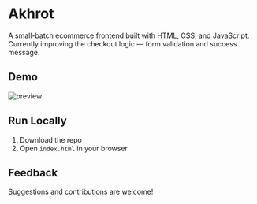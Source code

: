 # Akhrot
A small-batch ecommerce frontend built with HTML, CSS, and JavaScript.  
Currently improving the checkout logic — form validation and success message.

## Demo
![preview](akhrotwebsite/website/screenshot.png)

## Run Locally
1. Download the repo
2. Open `index.html` in your browser

## Feedback
Suggestions and contributions are welcome!
